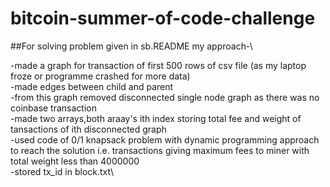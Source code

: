# bitcoin-summer-of-code-challenge
##For  solving problem given in sb.README my approach-\

 -made a graph for transaction of first 500 rows of csv file (as my laptop froze or programme crashed for more data) \
 -made edges between child and parent\
 -from this graph removed disconnected single node graph as there was no coinbase transaction\
 -made two arrays,both araay's ith index storing total fee and  weight of tansactions  of ith disconnected graph\
 -used code of 0/1 knapsack problem with dynamic programming approach to reach the solution i.e. transactions giving maximum fees to miner with total weight less than 4000000\
 -stored tx_id in block.txt\
 
